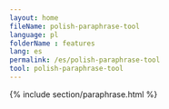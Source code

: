 ```yaml
---
layout: home
fileName: polish-paraphrase-tool
language: pl
folderName : features
lang: es
permalink: /es/polish-paraphrase-tool
tool: polish-paraphrase-tool
---
```

{% include section/paraphrase.html %}
